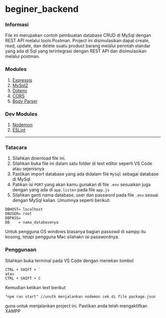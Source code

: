 # beginer_backend

### Informasi

File ini merupakan contoh pembuatan database CRUD di MySql dengan REST API melalui tools Postman. Project ini disimulasikan dapat create, read, update, dan delete suatu product barang melalui perintah standar yang ada di Sql yang terintegrasi dengan REST API dan disimulasikan melalui postman.

### Modules

1. [Expressjs]
2. [MySql2]
3. [Dotenv]
4. [CORS]
5. [Body Parser]

### Dev Modules
1. [Nodemon]
2. [ESLint]

---

[Expressjs]: https://www.npmjs.com/package/express
[MySql2]: https://www.npmjs.com/package/mysql2
[Dotenv]: https://www.npmjs.com/package/dotenv
[CORS]: https://www.npmjs.com/package/cors
[Body Parser]: https://www.npmjs.com/package/body-parser
[Nodemon]: https://www.npmjs.com/package/nodemon
[ESLint]: https://eslint.org/docs/user-guide/getting-started



### Tatacara

1. Silahkan download file ini.
2. Silahkan buka file ini dalam satu folder di text editor  seperti VS Code atau sejenisnya
3. Pastikan import database yang ada didalam file ```MySql``` sebagai database di MySql
4. Patikan isi ``` PORT ``` yang akan kamu gunakan di file ``` .env ``` sesuaikan juga dengan yang ada di ``` app.listen ``` pada file ``` app.js ```
5. Silahkan ganti nama database, user dan password pada file ``` .env ``` sesuai dengan MySql kalian. Umumnya seperti berikut:
```
DBHOST= localhost
DBUSER= root
DBPASS= 
DB    = nama_databasenya
```
  
Untuk pengguna OS windows biasanya bagian passowd di xampp itu kosong, tetapi pengguna Mac silahakn isi passwordnya.

### Penggunaan

Silahkan buka terminal pada VS Code dengan menekan tombol
```
CTRL + SHIFT + `
atau
CTRL + SHIFT + C
```
Kemudian ketikan text berikut
```
"npm run start" //unutk menjalankan nodemon cek di file package.json
```
guna untuk menjalankan project ini. Pastikan anda telah mengaktifkan XAMPP
